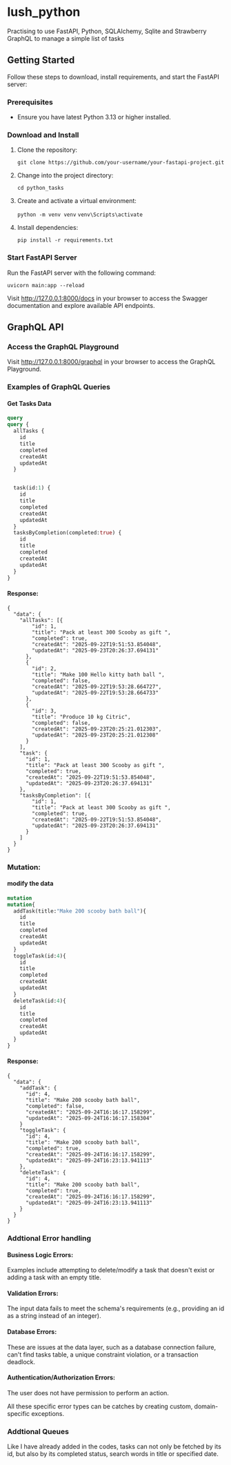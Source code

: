 # lush_python
Practising to use FastAPI, Python, SQLAlchemy, Sqlite and Strawberry GraphQL to manage a simple list of tasks

## Getting Started

Follow these steps to download, install requirements, and start the FastAPI server:

### Prerequisites

- Ensure you have latest Python 3.13 or higher installed.

### Download and Install

1. Clone the repository:

   ```git clone https://github.com/your-username/your-fastapi-project.git```

2. Change into the project directory:

   ```cd python_tasks```

3. Create and activate a virtual environment:

   ```python -m venv venv```
   ```venv\Scripts\activate```

4. Install dependencies:

   ```pip install -r requirements.txt```
   
### Start FastAPI Server

Run the FastAPI server with the following command:

   ```uvicorn main:app --reload```

Visit http://127.0.0.1:8000/docs in your browser to access the Swagger documentation and explore available API endpoints.

## GraphQL API

### Access the GraphQL Playground

Visit http://127.0.0.1:8000/graphql in your browser to access the GraphQL Playground.

### Examples of GraphQL Queries

#### Get Tasks Data
```graphql
query
query {
  allTasks {
    id
    title
    completed
    createdAt
    updatedAt
  }


  task(id:1) {
    id
    title
    completed
    createdAt
    updatedAt
  }
  tasksByCompletion(completed:true) {
    id
    title
    completed
    createdAt
    updatedAt
  }
}

```
#### Response:
```
{
  "data": {
    "allTasks": [{
        "id": 1,
        "title": "Pack at least 300 Scooby as gift ",
        "completed": true,
        "createdAt": "2025-09-22T19:51:53.854048",
        "updatedAt": "2025-09-23T20:26:37.694131"
      },
      {
        "id": 2,
        "title": "Make 100 Hello kitty bath ball ",
        "completed": false,
        "createdAt": "2025-09-22T19:53:28.664727",
        "updatedAt": "2025-09-22T19:53:28.664733"
      },
      {
        "id": 3,
        "title": "Produce 10 kg Citric",
        "completed": false,
        "createdAt": "2025-09-23T20:25:21.012303",
        "updatedAt": "2025-09-23T20:25:21.012308"
      }
    ],
    "task": {
      "id": 1,
      "title": "Pack at least 300 Scooby as gift ",
      "completed": true,
      "createdAt": "2025-09-22T19:51:53.854048",
      "updatedAt": "2025-09-23T20:26:37.694131"
    },
    "tasksByCompletion": [{
        "id": 1,
        "title": "Pack at least 300 Scooby as gift ",
        "completed": true,
        "createdAt": "2025-09-22T19:51:53.854048",
        "updatedAt": "2025-09-23T20:26:37.694131"
      }
    ]
  }
}

``` 
### Mutation:
#### modify the data
``` graphql
mutation
mutation{
  addTask(title:"Make 200 scooby bath ball"){
    id
    title
    completed
    createdAt
    updatedAt
  }
  toggleTask(id:4){
    id
    title
    completed
    createdAt
    updatedAt 
  }
  deleteTask(id:4){
    id
    title
    completed
    createdAt
    updatedAt     
  }
}
``` 
####  Response:
``` 
{
  "data": {
    "addTask": {
      "id": 4,
      "title": "Make 200 scooby bath ball",
      "completed": false,
      "createdAt": "2025-09-24T16:16:17.158299",
      "updatedAt": "2025-09-24T16:16:17.158304"
    }
    "toggleTask": {
      "id": 4,
      "title": "Make 200 scooby bath ball",
      "completed": true,
      "createdAt": "2025-09-24T16:16:17.158299",
      "updatedAt": "2025-09-24T16:23:13.941113"
    },
    "deleteTask": {
      "id": 4,
      "title": "Make 200 scooby bath ball",
      "completed": true,
      "createdAt": "2025-09-24T16:16:17.158299",
      "updatedAt": "2025-09-24T16:23:13.941113"
    }
  }
}
```

### Addtional Error handling
#### Business Logic Errors: 
Examples include attempting to delete/modify a task that doesn't exist or adding a task with an empty title.

#### Validation Errors: 
The input data fails to meet the schema's requirements (e.g., providing an id as a string instead of an integer).

#### Database Errors:
These are issues at the data layer, such as a database connection failure, can't find tasks table, a unique constraint violation, or a transaction deadlock.

#### Authentication/Authorization Errors: 
The user does not have permission to perform an action.

All these specific error types can be catches by creating custom, domain-specific exceptions.

### Addtional Queues
Like I have already added in the codes, tasks can not only be fetched by its id, but also by its completed status, search words in title or specified date. 


